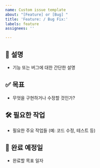 ```yaml
---
name: Custom issue template
about: "[Feature] or [Bug] "
title: 'Feature: / Bug Fix:'
labels: feature
assignees: ''

---
```


## 📌 설명
- 기능 또는 버그에 대한 간단한 설명

## ✅ 목표
- 무엇을 구현하거나 수정할 것인가?

## 🛠 필요한 작업
- 필요한 주요 작업들 (예: 코드 수정, 테스트 등)

## 📅 완료 예정일
- 완료할 목표 일자
